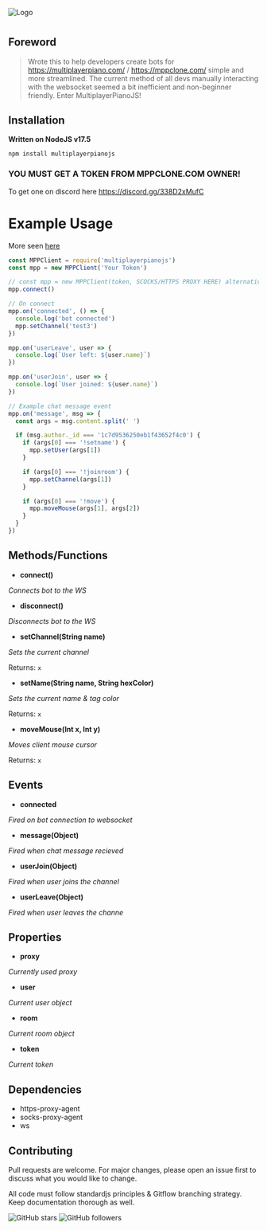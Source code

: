 ![Logo](https://i.imgur.com/tEXHZfc.png)
#

## Foreword

> Wrote this to help developers create bots for https://multiplayerpiano.com/ / https://mppclone.com/ simple and more streamlined. The current method of all devs manually interacting with the websocket seemed a bit inefficient and non-beginner friendly. Enter MultiplayerPianoJS!

## Installation
**Written on NodeJS v17.5**

`npm install multiplayerpianojs`

### YOU MUST GET A TOKEN FROM MPPCLONE.COM OWNER!
To get one on discord here https://discord.gg/338D2xMufC

# Example Usage
More seen [here](https://github.com/GagePielsticker/MultiplayerPianoJS/blob/master/examples/)
```js
const MPPClient = require('multiplayerpianojs')
const mpp = new MPPClient('Your Token')

// const mpp = new MPPClient(token, SCOCKS/HTTPS PROXY HERE) alternatively
mpp.connect()

// On connect
mpp.on('connected', () => {
  console.log('bot connected')
  mpp.setChannel('test3')
})

mpp.on('userLeave', user => {
  console.log(`User left: ${user.name}`)
})

mpp.on('userJoin', user => {
  console.log(`User joined: ${user.name}`)
})

// Example chat message event
mpp.on('message', msg => {
  const args = msg.content.split(' ')

  if (msg.author._id === '1c7d9536250eb1f43652f4c0') {
    if (args[0] === '!setname') {
      mpp.setUser(args[1])
    }

    if (args[0] === '!joinroom') {
      mpp.setChannel(args[1])
    }

    if (args[0] === '!move') {
      mpp.moveMouse(args[1], args[2])
    }
  }
})

```
## Methods/Functions

- **connect()**

_Connects bot to the WS_

- **disconnect()**

_Disconnects bot to the WS_

- **setChannel(String name)**

_Sets the current channel_

Returns: `x`

- **setName(String name, String hexColor)**

_Sets the current name & tag color_

Returns: `x`

- **moveMouse(Int x, Int y)**

_Moves client mouse cursor_

Returns: `x`

## Events
- **connected**

_Fired on bot connection to websocket_

- **message(Object)**

_Fired when chat message recieved_

- **userJoin(Object)**

_Fired when user joins the channel_

- **userLeave(Object)**

_Fired when user leaves the channe_

## Properties

- **proxy**

_Currently used proxy_

- **user**

_Current user object_

- **room**

_Current room object_

- **token**

_Current token_

## Dependencies
- https-proxy-agent
- socks-proxy-agent
- ws

## Contributing
Pull requests are welcome. For major changes, please open an issue first to discuss what you would like to change.

All code must follow standardjs principles & Gitflow branching strategy. Keep documentation thorough as well.

![GitHub stars](https://img.shields.io/github/stars/gagepielsticker/MultiplayerPianoJS?style=social)
![GitHub followers](https://img.shields.io/github/followers/gagepielsticker?style=social)

